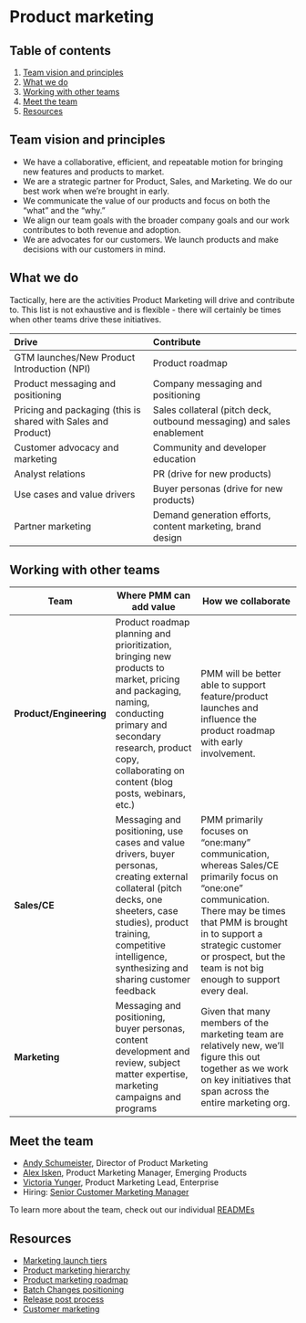 # Product marketing

## Table of contents

1. [Team vision and principles](#team-vision-and-principles)
1. [What we do](#what-we-do)
1. [Working with other teams](#working-with-other-teams)
1. [Meet the team](#meet-the-team)
1. [Resources](#resources)

## Team vision and principles

- We have a collaborative, efficient, and repeatable motion for bringing new features and products to market.
- We are a strategic partner for Product, Sales, and Marketing. We do our best work when we’re brought in early.
- We communicate the value of our products and focus on both the “what” and the “why.”
- We align our team goals with the broader company goals and our work contributes to both revenue and adoption.
- We are advocates for our customers. We launch products and make decisions with our customers in mind.

## What we do

Tactically, here are the activities Product Marketing will drive and contribute to. This list is not exhaustive and is flexible - there will certainly be times when other teams drive these initiatives.

| Drive                                                         | Contribute                                                             |
| :------------------------------------------------------------ | :--------------------------------------------------------------------- |
| GTM launches/New Product Introduction (NPI)                   | Product roadmap                                                        |
| Product messaging and positioning                             | Company messaging and positioning                                      |
| Pricing and packaging (this is shared with Sales and Product) | Sales collateral (pitch deck, outbound messaging) and sales enablement |
| Customer advocacy and marketing                               | Community and developer education                                      |
| Analyst relations                                             | PR (drive for new products)                                            |
| Use cases and value drivers                                   | Buyer personas (drive for new products)                                |
| Partner marketing                                             | Demand generation efforts, content marketing, brand design             |

## Working with other teams

| **Team**                | **Where PMM can add value**                                                                                                                                                                                                            | **How we collaborate**                                                                                                                                                                                                                                       |
| ----------------------- | -------------------------------------------------------------------------------------------------------------------------------------------------------------------------------------------------------------------------------------- | ------------------------------------------------------------------------------------------------------------------------------------------------------------------------------------------------------------------------------------------------------------ |
| **Product/Engineering** | Product roadmap planning and prioritization, bringing new products to market, pricing and packaging, naming, conducting primary and secondary research, product copy, collaborating on content (blog posts, webinars, etc.)            | PMM will be better able to support feature/product launches and influence the product roadmap with early involvement.                                                                                                                                        |
| **Sales/CE**            | Messaging and positioning, use cases and value drivers, buyer personas, creating external collateral (pitch decks, one sheeters, case studies), product training, competitive intelligence, synthesizing and sharing customer feedback | PMM primarily focuses on “one:many” communication, whereas Sales/CE primarily focus on “one:one” communication. There may be times that PMM is brought in to support a strategic customer or prospect, but the team is not big enough to support every deal. |
| **Marketing**           | Messaging and positioning, buyer personas, content development and review, subject matter expertise, marketing campaigns and programs                                                                                                  | Given that many members of the marketing team are relatively new, we’ll figure this out together as we work on key initiatives that span across the entire marketing org.                                                                                    |

## Meet the team

- [Andy Schumeister](https://about.sourcegraph.com/handbook/company/team/#andy-schumeister-he-him), Director of Product Marketing
- [Alex Isken](https://about.sourcegraph.com/handbook/company/team/#alex-isken-he-him), Product Marketing Manager, Emerging Products
- [Victoria Yunger](https://about.sourcegraph.com/handbook/company/team/#victoria-yunger-she-her), Product Marketing Lead, Enterprise
- Hiring: [Senior Customer Marketing Manager](https://boards.greenhouse.io/sourcegraph91/jobs/4096458004)

To learn more about the team, check out our individual [READMEs](product-marketing-bios.md)

## Resources

- [Marketing launch tiers](marketing_launch_tiers.md)
- [Product marketing hierarchy](product_marketing_hierarchy.md)
- [Product marketing roadmap](product-marketing/product-marketing-roadmap.md)
- [Batch Changes positioning](batch_changes_positioning.md)
- [Release post process](release_post_process.md)
- [Customer marketing](customer_marketing.md)
